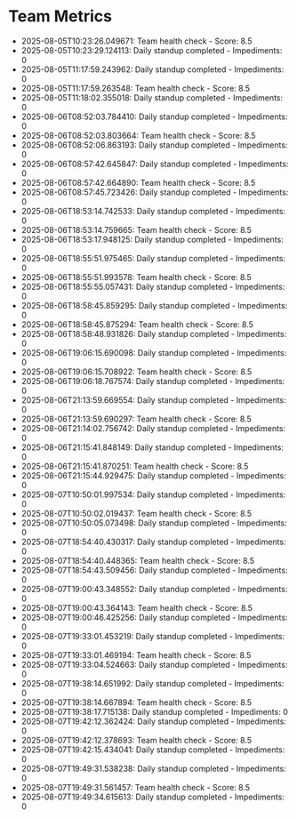 # Team Metrics

- 2025-08-05T10:23:26.049671: Team health check - Score: 8.5
- 2025-08-05T10:23:29.124113: Daily standup completed - Impediments: 0
- 2025-08-05T11:17:59.243962: Daily standup completed - Impediments: 0
- 2025-08-05T11:17:59.263548: Team health check - Score: 8.5
- 2025-08-05T11:18:02.355018: Daily standup completed - Impediments: 0
- 2025-08-06T08:52:03.784410: Daily standup completed - Impediments: 0
- 2025-08-06T08:52:03.803664: Team health check - Score: 8.5
- 2025-08-06T08:52:06.863193: Daily standup completed - Impediments: 0
- 2025-08-06T08:57:42.645847: Daily standup completed - Impediments: 0
- 2025-08-06T08:57:42.664890: Team health check - Score: 8.5
- 2025-08-06T08:57:45.723426: Daily standup completed - Impediments: 0
- 2025-08-06T18:53:14.742533: Daily standup completed - Impediments: 0
- 2025-08-06T18:53:14.759665: Team health check - Score: 8.5
- 2025-08-06T18:53:17.948125: Daily standup completed - Impediments: 0
- 2025-08-06T18:55:51.975465: Daily standup completed - Impediments: 0
- 2025-08-06T18:55:51.993578: Team health check - Score: 8.5
- 2025-08-06T18:55:55.057431: Daily standup completed - Impediments: 0
- 2025-08-06T18:58:45.859295: Daily standup completed - Impediments: 0
- 2025-08-06T18:58:45.875294: Team health check - Score: 8.5
- 2025-08-06T18:58:48.931826: Daily standup completed - Impediments: 0
- 2025-08-06T19:06:15.690098: Daily standup completed - Impediments: 0
- 2025-08-06T19:06:15.708922: Team health check - Score: 8.5
- 2025-08-06T19:06:18.767574: Daily standup completed - Impediments: 0
- 2025-08-06T21:13:59.669554: Daily standup completed - Impediments: 0
- 2025-08-06T21:13:59.690297: Team health check - Score: 8.5
- 2025-08-06T21:14:02.756742: Daily standup completed - Impediments: 0
- 2025-08-06T21:15:41.848149: Daily standup completed - Impediments: 0
- 2025-08-06T21:15:41.870251: Team health check - Score: 8.5
- 2025-08-06T21:15:44.929475: Daily standup completed - Impediments: 0
- 2025-08-07T10:50:01.997534: Daily standup completed - Impediments: 0
- 2025-08-07T10:50:02.019437: Team health check - Score: 8.5
- 2025-08-07T10:50:05.073498: Daily standup completed - Impediments: 0
- 2025-08-07T18:54:40.430317: Daily standup completed - Impediments: 0
- 2025-08-07T18:54:40.448365: Team health check - Score: 8.5
- 2025-08-07T18:54:43.509456: Daily standup completed - Impediments: 0
- 2025-08-07T19:00:43.348552: Daily standup completed - Impediments: 0
- 2025-08-07T19:00:43.364143: Team health check - Score: 8.5
- 2025-08-07T19:00:46.425256: Daily standup completed - Impediments: 0
- 2025-08-07T19:33:01.453219: Daily standup completed - Impediments: 0
- 2025-08-07T19:33:01.469194: Team health check - Score: 8.5
- 2025-08-07T19:33:04.524663: Daily standup completed - Impediments: 0
- 2025-08-07T19:38:14.651992: Daily standup completed - Impediments: 0
- 2025-08-07T19:38:14.667894: Team health check - Score: 8.5
- 2025-08-07T19:38:17.715138: Daily standup completed - Impediments: 0
- 2025-08-07T19:42:12.362424: Daily standup completed - Impediments: 0
- 2025-08-07T19:42:12.378693: Team health check - Score: 8.5
- 2025-08-07T19:42:15.434041: Daily standup completed - Impediments: 0
- 2025-08-07T19:49:31.538238: Daily standup completed - Impediments: 0
- 2025-08-07T19:49:31.561457: Team health check - Score: 8.5
- 2025-08-07T19:49:34.615613: Daily standup completed - Impediments: 0
